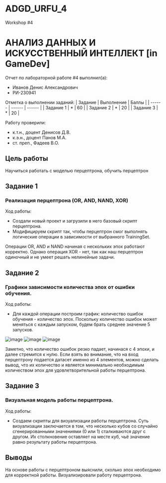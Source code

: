 # ADGD_URFU_4
Workshop #4

# АНАЛИЗ ДАННЫХ И ИСКУССТВЕННЫЙ ИНТЕЛЛЕКТ [in GameDev]
Отчет по лабораторной работе #4 выполнил(а):
- Иванов Денис Александрович
- РИ-230941

Отметка о выполнении заданий:
| Задание | Выполнение | Баллы |
| ------ | ------ | ------ |
| Задание 1 | * | 60 |
| Задание 2 | * | 20 |
| Задание 3 | * | 20 |

Работу проверили:
- к.т.н., доцент Денисов Д.В.
- к.э.н., доцент Панов М.А.
- ст. преп., Фадеев В.О.

## Цель работы
Научиться работать с моделью перцептрона, обучить перцептрон

## Задание 1
### Реализация перцептрона (OR, AND, NAND, XOR)
Ход работы:
- Создали новый проект и загрузили в него базовый скрипт перцептрона.
- Модифицируем скрипт так, чтобы перцептрон смог выполнять логические операции в зависимости от выбранного TrainingSet.

Операции OR, AND и NAND начиная с нескольких эпох работают корректно. Однако операция XOR - нет, так как наш перцептрон одиночный и не умеет решать нелинейные задачи.

## Задание 2
### Графики зависимости количества эпох от ошибки обучения.
Ход работы:
- Для каждой операции построим график: количество ошибок обучения - количество эпох. Поскольку количество ошибок может меняться с каждым запуском, будем брать среднее значение 5 запусков.

![image](https://github.com/user-attachments/assets/4d9cb969-ed11-44cd-853b-4be94bbcfd03)
![image](https://github.com/user-attachments/assets/9cfc139a-f859-4ac5-9249-4c2f3d9990fd)
![image](https://github.com/user-attachments/assets/a4a90a8a-bad6-482c-b451-9af1b4affa14)

Заметно, что количество ошибок резко падает, начинася с 4 эпохи, и далее стремится к нулю. Если взять во внимание, что на вход перцептрону подается датасет именно из 4 элементов, можно сделать вывод, что их количество и является минимально необходимым количеством эпох для удовлетворительной работы перцептрона.

## Задание 3
### Визуальная модель работы перцептрона.
Ход работы:
- Создаем скрипты для визуализации работы перцептрона. Суть визуализации заключается в том, что несколько кубов со случайно сгенерированными значениями (0 или 1) сталкиваются друг с другом. Их столкновение оставляет на месте куб, чьё значение равно результату работы перцептрона.

## Выводы

На основе работы с перцептроном выяснили, сколько эпох необходимо для корректной работы. Визуализировали работу перцептрона.
